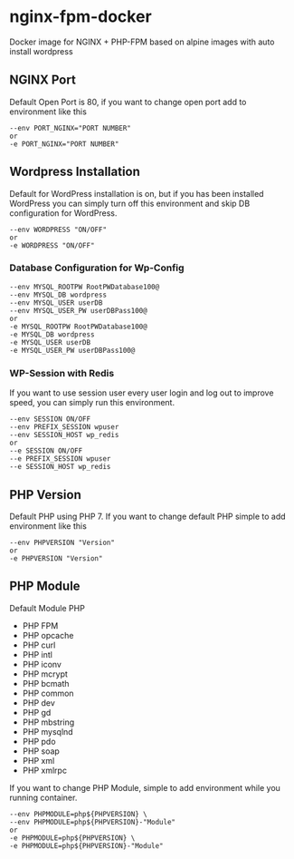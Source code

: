 # nginx-fpm-docker
Docker image for NGINX + PHP-FPM based on alpine images with auto install wordpress

## NGINX Port
Default Open Port is 80, if you want to change open port add to environment like this
```
--env PORT_NGINX="PORT NUMBER"
or
-e PORT_NGINX="PORT NUMBER"
```

## Wordpress Installation
Default for WordPress installation is on, but if you has been installed WordPress you can simply turn off this environment and skip DB configuration for WordPress.
```
--env WORDPRESS "ON/OFF"
or
-e WORDPRESS "ON/OFF"
```

### Database Configuration for Wp-Config
```
--env MYSQL_ROOTPW RootPWDatabase100@
--env MYSQL_DB wordpress
--env MYSQL_USER userDB
--env MYSQL_USER_PW userDBPass100@
or
-e MYSQL_ROOTPW RootPWDatabase100@
-e MYSQL_DB wordpress
-e MYSQL_USER userDB
-e MYSQL_USER_PW userDBPass100@
```

### WP-Session with Redis
If you want to use session user every user login and log out to improve speed, you can simply run this environment.
```
--env SESSION ON/OFF
--env PREFIX_SESSION wpuser
--env SESSION_HOST wp_redis
or
--e SESSION ON/OFF
--e PREFIX_SESSION wpuser
--e SESSION_HOST wp_redis
```

## PHP Version
Default PHP using PHP 7. If you want to change default PHP simple to add environment like this
```
--env PHPVERSION "Version"
or
-e PHPVERSION "Version"
```

## PHP Module
Default Module PHP
- PHP FPM
- PHP opcache
- PHP curl
- PHP intl
- PHP iconv
- PHP mcrypt
- PHP bcmath
- PHP common
- PHP dev
- PHP gd
- PHP mbstring
- PHP mysqlnd
- PHP pdo
- PHP soap
- PHP xml
- PHP xmlrpc

If you want to change PHP Module, simple to add environment while you running container.
```
--env PHPMODULE=php${PHPVERSION} \
--env PHPMODULE=php${PHPVERSION}-"Module"
or
-e PHPMODULE=php${PHPVERSION} \
-e PHPMODULE=php${PHPVERSION}-"Module" 
```

